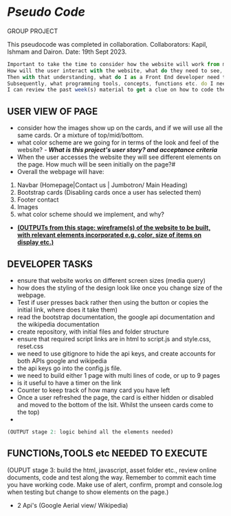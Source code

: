# *Pseudo Code*

GROUP PROJECT

This pseudocode was completed in collaboration.
Collaborators: Kapil, Ishmam and Dairon.
Date: 19th Sept 2023.

```javascript
Important to take the time to consider how the website will work from multiple perspectives.
How will the user interact with the website, what do they need to see, understand and what do we expect them to do.
Then with that understanding, what do I as a Front End developer need to complete on a high level, in order to achieve that.
Subsequently, what programming tools, concepts, functions etc. do I need to use to achieve that, and can I start coding out a bit under each point.
I can review the past week(s) material to get a clue on how to code the initial bits.

````

## USER VIEW OF PAGE
- consider how the images show up on the cards, and if we will use all the same cards. Or a mixture of top/mid/bottom.
- what color scheme are we going for in terms of the look and feel of the website?
-<b><i> What is this project's user story? and acceptance criteria</b></i>
- When the user accesses the website they will see different elements on the page. How much will be seen initially on the page?#
- Overall the webpage will have:
1. Navbar (Homepage|Contact us | Jumbotron/ Main Heading)
2. Bootstrap cards (Disabling cards once a user has selected them)
3. Footer contact
4. Images
5. what color scheme should we implement, and why?
   
- <b><u>(OUTPUTs from this stage: wireframe(s) of the website to be built, with relevant elements incorporated e.g. color, size of items on display etc.)</b></u>

## DEVELOPER TASKS

- ensure that website works on different screen sizes (media query)
- how does the styling of the design look like once you change size of the webpage.
- Test if user presses back rather then using the button or copies the initial link, where does it take them)
- read the bootstrap documentation, the google api documentation and the wikipedia documentation
- create repository, with initial files and folder structure
- ensure that required script links are in html to script.js and style.css, reset.css
- we need to use gitignore to hide the api keys, and create accounts for both APIs google and wikipedia
- the api keys go into the config.js file.
- we need to build either 1 page with multi lines of code, or up to 9 pages 
- is it useful to have a timer on the link
-  Counter to keep track of how many card you have left
-  Once a user refreshed the page, the card is either hidden or disabled and moved to the bottom of the lsit. Whilst the unseen cards come to the top)
-  
````javascript
(OUTPUT stage 2: logic behind all the elements needed)
````

## FUNCTIONs,TOOLS etc NEEDED TO EXECUTE

(OUPUT stage 3: build the html, javascript, asset folder etc., review online documents, code and test along the way. Remember to commit each time you have working code. Make use of alert, confirm, prompt and console.log when testing but change to show elements on the page.)

- 2 Api's (Google Aerial view/ Wikipedia) 





 
